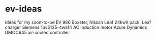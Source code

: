 # ev-ideas
ideas for my soon-to-be EV
986 Boxster, Nissan Leaf 24kwh pack, Leaf charger
Siemens 1pv5135-4ws14 AC induction motor
Azure Dynamics DMOC645 air-cooled controller
